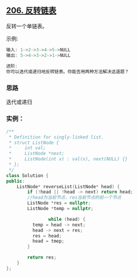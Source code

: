 ## [206. 反转链表](https://leetcode-cn.com/problems/reverse-linked-list/)

反转一个单链表。

示例:

```c++
输入: 1->2->3->4->5->NULL
输出: 5->4->3->2->1->NULL
  
进阶:
你可以迭代或递归地反转链表。你能否用两种方法解决这道题？
```

### 思路

迭代或递归



### 实例：

```c++
/**
 * Definition for singly-linked list.
 * struct ListNode {
 *     int val;
 *     ListNode *next;
 *     ListNode(int x) : val(x), next(NULL) {}
 * };
 */
class Solution {
public:
    ListNode* reverseList(ListNode* head) {
      	if (!head || !head -> next) return head;
      	//head为当前节点，res当前节点的前一个节点
        ListNode *res = nullptr;
        ListNode *temp = nullptr;

				while (head) {
          temp = head -> next;
          head -> next = res;
          res = head;
          head = tmep;
        }

        return res;
    }
};
```

